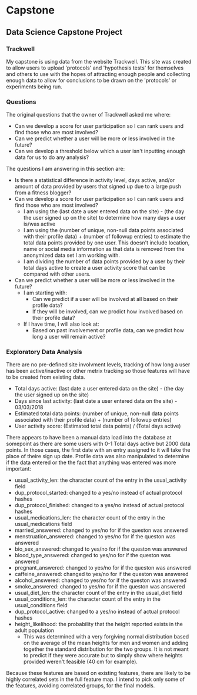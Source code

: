 # Capstone
## Data Science Capstone Project

### Trackwell
My capstone is using data from the website Trackwell. This site was created to allow users to upload 'protocols' and 'hypothesis tests' for themselves and others to use with the hopes of attracting enough people and collecting enough data to allow for conclusions to be drawn on the 'protocols' or experiments being run.

### Questions
The original questions that the owner of Trackwell asked me where:
- Can we develop a score for user participation so I can rank users and find those who are most involved?
- Can we predict whether a user will be more or less involved in the future?
- Can we develop a threshold below which a user isn't inputting enough data for us to do any analysis?

The questions I am answering in this section are:

- Is there a statistical difference in activity level, days active, and/or amount of data provided by users that signed up due to a large push from a fitness blogger?
- Can we develop a score for user participation so I can rank users and find those who are most involved?
  * I am using the (last date a user entered data on the site) - (the day the user signed up on the site) to determine how many days a user is/was active
  * I am using the (number of unique, non-null data points associated with their profile data) + (number of followup entries) to estimate the total data points provided by one user. This doesn't include location, name or social media information as that data is removed from the anonymized data set I am working with.
  * I am dividing the number of data points provided by a user by their total days active to create a user activity score that can be compared with other users.
- Can we predict whether a user will be more or less involved in the future?
  * I am starting with:
    - Can we predict if a user will be involved at all based on their profile data?
    - If they will be involved, can we prodict how involved based on their profile data?
  * If I have time, I will also look at:
    - Based on past involvement or profile data, can we predict how long a user will remain active?
### Exploratory Data Analysis 
There are no pre-defined site involvment levels, tracking of how long a user has been active/inactive or other metrix tracking so those features will have to be created from existing data.
- Total days active: (last date a user entered data on the site) - (the day the user signed up on the site)
- Days since last activity: (last date a user entered data on the site) - 03/03/2018
- Estimated total data points: (number of unique, non-null data points associated with their profile data) + (number of followup entries)
- User activity score: (Estimated total data points) / (Total days active)

There appears to have been a manual data load into the database at somepoint as there are some users with 0-1 Total days active but 2000 data points. In those cases, the first date with an entry assigned to it will take the place of theire sign up date. Profile data was also manipulated to determine if the data entered or the the fact that anything was entered was more important:
- usual_activity_len: the character count of the entry in the usual_activity field
- dup_protocol_started: changed to a yes/no instead of actual protocol hashes
- dup_protocol_finished: changed to a yes/no instead of actual protocol hashes
- usual_medications_len: the character count of the entry in the usual_medications field
- married_answered: changed to yes/no for if the queston was answered
- menstruation_answered: changed to yes/no for if the queston was answered
- bio_sex_answered: changed to yes/no for if the queston was answered
- blood_type_answered: changed to yes/no for if the queston was answered
- pregnant_answered: changed to yes/no for if the queston was answered
- caffeine_answered: changed to yes/no for if the queston was answered
- alcohol_answered: changed to yes/no for if the queston was answered
- smoke_answered: changed to yes/no for if the queston was answered
- usual_diet_len: the character count of the entry in the usual_diet field
- usual_conditions_len: the character count of the entry in the usual_conditions field
- dup_protocol_active: changed to a yes/no instead of actual protocol hashes
- height_likelihood: the probability that the height reported exists in the adult population
  * This was determined with a very forgiving normal distribution based on the average of the mean heights for men and women and adding together the standard distribution for the two groups. It is not meant to predict if they were accurate but to simply show where heights provided weren't feasible (40 cm for example).
  
Because these features are based on existing features, there are likely to be highly correlated sets in the full feature map. I intend to pick only some of the features, avoiding correlated groups, for the final models.
